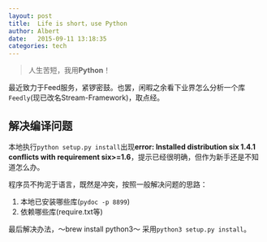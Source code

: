 ```yaml
---
layout: post
title:  Life is short，use Python
author: Albert
date:   2015-09-11 13:18:35
categories: tech
---
```


> 人生苦短，我用**Python**！

最近致力于Feed服务，紧锣密鼓。也罢，闲暇之余看下业界怎么分析一个库`Feedly`(现已改名Stream-Framework)，取点经。

## 解决编译问题

本地执行`python setup.py install`出现**error: Installed distribution six 1.4.1 conflicts with requirement six>=1.6**，提示已经很明确，但作为新手还是不知道怎么办。

程序员不拘泥于语言，既然是冲突，按照一般解决问题的思路：

1. 本地已安装哪些库(`pydoc -p 8899`)
2. 依赖哪些库(require.txt等)

最后解决办法，～brew install python3～ 采用`python3 setup.py install`。